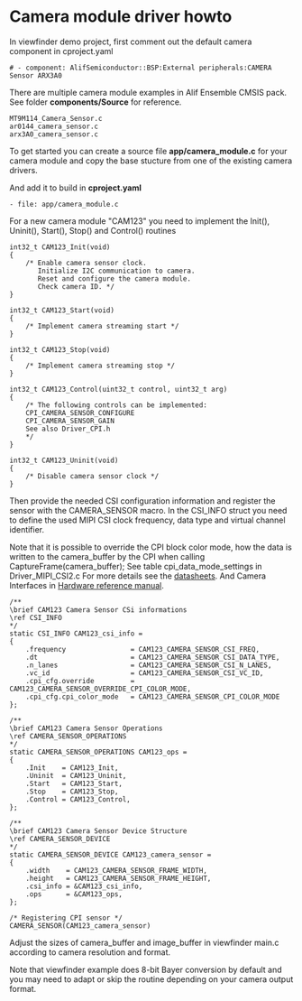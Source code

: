 # Camera module driver howto

In viewfinder demo project, first comment out the default camera component in cproject.yaml

```
# - component: AlifSemiconductor::BSP:External peripherals:CAMERA Sensor ARX3A0
```

There are multiple camera module examples in Alif Ensemble CMSIS pack.
See folder **components/Source** for reference.

```
MT9M114_Camera_Sensor.c
ar0144_camera_sensor.c
arx3A0_camera_sensor.c
```

To get started you can create a source file **app/camera_module.c** for your camera module and copy the base stucture from one of the existing camera drivers.

And add it to build in **cproject.yaml**

```
- file: app/camera_module.c
```

For a new camera module "CAM123" you need to implement the Init(), Uninit(), Start(), Stop() and Control() routines
```
int32_t CAM123_Init(void)
{
    /* Enable camera sensor clock.
       Initialize I2C communication to camera.
       Reset and configure the camera module.
       Check camera ID. */
}

int32_t CAM123_Start(void)
{
    /* Implement camera streaming start */
}

int32_t CAM123_Stop(void)
{
    /* Implement camera streaming stop */
}

int32_t CAM123_Control(uint32_t control, uint32_t arg)
{
    /* The following controls can be implemented:
    CPI_CAMERA_SENSOR_CONFIGURE
    CPI_CAMERA_SENSOR_GAIN
    See also Driver_CPI.h
    */
}

int32_t CAM123_Uninit(void)
{
    /* Disable camera sensor clock */
}
```

Then provide the needed CSI configuration information and register the sensor with the CAMERA_SENSOR macro.
In the CSI_INFO struct you need to define the used MIPI CSI clock frequency, data type and virtual channel identifier.

Note that it is possible to override the CPI block color mode, how the data is written to the camera_buffer by the CPI when calling CaptureFrame(camera_buffer);
See table cpi_data_mode_settings in Driver_MIPI_CSI2.c
For more details see the [datasheets](https://alifsemi.com/support/datasheets/ensemble).
And Camera Interfaces in [Hardware reference manual](https://alifsemi.com/support/reference-manuals).

```
/**
\brief CAM123 Camera Sensor CSi informations
\ref CSI_INFO
*/
static CSI_INFO CAM123_csi_info =
{
    .frequency                = CAM123_CAMERA_SENSOR_CSI_FREQ,
    .dt                       = CAM123_CAMERA_SENSOR_CSI_DATA_TYPE,
    .n_lanes                  = CAM123_CAMERA_SENSOR_CSI_N_LANES,
    .vc_id                    = CAM123_CAMERA_SENSOR_CSI_VC_ID,
    .cpi_cfg.override         = CAM123_CAMERA_SENSOR_OVERRIDE_CPI_COLOR_MODE,
    .cpi_cfg.cpi_color_mode   = CAM123_CAMERA_SENSOR_CPI_COLOR_MODE
};

/**
\brief CAM123 Camera Sensor Operations
\ref CAMERA_SENSOR_OPERATIONS
*/
static CAMERA_SENSOR_OPERATIONS CAM123_ops =
{
    .Init    = CAM123_Init,
    .Uninit  = CAM123_Uninit,
    .Start   = CAM123_Start,
    .Stop    = CAM123_Stop,
    .Control = CAM123_Control,
};

/**
\brief CAM123 Camera Sensor Device Structure
\ref CAMERA_SENSOR_DEVICE
*/
static CAMERA_SENSOR_DEVICE CAM123_camera_sensor =
{
    .width    = CAM123_CAMERA_SENSOR_FRAME_WIDTH,
    .height   = CAM123_CAMERA_SENSOR_FRAME_HEIGHT,
    .csi_info = &CAM123_csi_info,
    .ops      = &CAM123_ops,
};

/* Registering CPI sensor */
CAMERA_SENSOR(CAM123_camera_sensor)
```

Adjust the sizes of camera_buffer and image_buffer in viewfinder main.c according to camera resolution and format.

Note that viewfinder example does 8-bit Bayer conversion by default and you may need to adapt or skip the routine depending on your camera output format.
